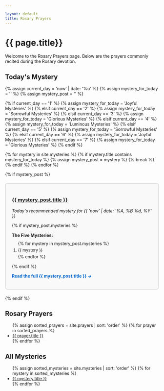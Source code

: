```yaml
---

layout: default
title: Rosary Prayers
---
```


# {{ page.title}}

Welcome to the Rosary Prayers page.  Below are the prayers commonly recited
during the Rosary devotion.

## Today's Mystery

{% assign current_day = 'now' | date: '%u' %}
{% assign mystery_for_today = '' %}
{% assign mystery_post = '' %}

{% if current_day == '1' %}
  {% assign mystery_for_today = 'Joyful Mysteries' %}
{% elsif current_day == '2' %}
  {% assign mystery_for_today = 'Sorrowful Mysteries' %}
{% elsif current_day == '3' %}
  {% assign mystery_for_today = 'Glorious Mysteries' %}
{% elsif current_day == '4' %}
  {% assign mystery_for_today = 'Luminous Mysteries' %}
{% elsif current_day == '5' %}
  {% assign mystery_for_today = 'Sorrowful Mysteries' %}
{% elsif current_day == '6' %}
  {% assign mystery_for_today = 'Joyful Mysteries' %}
{% elsif current_day == '7' %}
  {% assign mystery_for_today = 'Glorious Mysteries' %}
{% endif %}

{% for mystery in site.mysteries %}
  {% if mystery.title contains mystery_for_today %}
    {% assign mystery_post = mystery %}
    {% break %}
  {% endif %}
{% endfor %}

{% if mystery_post %}
<div style="border: 2px solid #ddd; padding: 20px; margin: 20px 0; border-radius: 8px; background-color: #f9f9f9;">
  <h3><a href="{{ mystery_post.url }}">{{ mystery_post.title }}</a></h3>
  <p><em>Today's recommended mystery for {{ 'now' | date: '%A, %B %d, %Y' }}</em></p>
  
  {% if mystery_post.mysteries %}
    <div style="margin: 15px 0;">
      <strong>The Five Mysteries:</strong>
      <ol style="margin: 10px 0; padding-left: 20px;">
        {% for mystery in mystery_post.mysteries %}
          <li style="margin: 5px 0; font-size: 0.95em;">{{ mystery }}</li>
        {% endfor %}
      </ol>
    </div>
  {% endif %}
  
  <a href="{{ mystery_post.url }}" style="color: #0066cc; text-decoration: none; font-weight: bold;">Read the full {{ mystery_post.title }} →</a>
</div>
{% endif %}

## Rosary Prayers

<ul>
{% assign sorted_prayers = site.prayers | sort: 'order' %}
{% for prayer in sorted_prayers %}
  <li><a href="{{ prayer.url }}">{{ prayer.title }}</a></li>
{% endfor %}
</ul>

## All Mysteries

<ul>
{% assign sorted_mysteries = site.mysteries | sort: 'order' %}
{% for mystery in sorted_mysteries %}
  <li><a href="{{ mystery.url }}">{{ mystery.title }}</a></li>
{% endfor %}
</ul>

